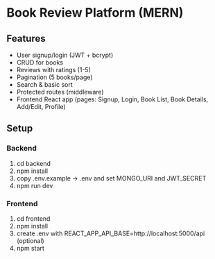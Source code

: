 # Book Review Platform (MERN)

## Features
- User signup/login (JWT + bcrypt)
- CRUD for books
- Reviews with ratings (1-5)
- Pagination (5 books/page)
- Search & basic sort
- Protected routes (middleware)
- Frontend React app (pages: Signup, Login, Book List, Book Details, Add/Edit, Profile)

## Setup
### Backend
1. cd backend
2. npm install
3. copy .env.example -> .env and set MONGO_URI and JWT_SECRET
4. npm run dev

### Frontend
1. cd frontend
2. npm install
3. create .env with REACT_APP_API_BASE=http://localhost:5000/api (optional)
4. npm start
